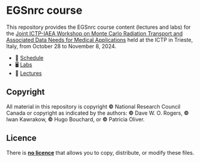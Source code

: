 # EGSnrc course

This repository provides the EGSnrc course content (lectures and labs)
for the [Joint ICTP-IAEA Workshop on Monte Carlo Radiation Transport and Associated Data Needs for Medical Applications](https://indico.ictp.it/event/10516) held at the ICTP in Trieste, Italy, from October 28 to November 8, 2024.

- 📆 [Schedule](./schedule/)
- 🖥 [Labs](./labs/)
- 💬 [Lectures](./lectures/)

## Copyright

All material in this repository is copyright **©** National Research Council Canada
or copyright as indicated by the authors: **©** Dave W. O. Rogers, **©** Iwan Kawrakow, **©** Hugo Bouchard, or **©** Patricia Oliver.

## Licence

There is [**no licence**](https://choosealicense.com/no-permission/) that allows
you to copy, distribute, or modify these files.
